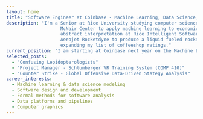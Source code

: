 ```yaml
---
layout: home
title: "Software Engineer at Coinbase - Machine Learning, Data Science, Backend"
description: "I'm a Senior at Rice University studying computer science and data science. I have interned with the
                    McNair Center to apply machine learning to economics research, done research on extensions of
                    abstract interpretation at Rice Intelligent Software Systems Lab, and worked with engineers at
                    Aerojet Rocketdyne to produce a liquid fueled rocket. When I'm not working, I enjoy playing Chopin on the piano, tinkering with algorithmic art, or
                    expanding my list of coffeeshop ratings."
current_position: "I am starting at Coinbase next year on the Machine Learning team."
selected_posts:
  - "Confusing Lepidopterologists" 
  - "Project Manager - Schlumberger VR Training System (COMP 410)"
  - "Counter Strike - Global Offensive Data-Driven Stategy Analysis"
career_interests:
  - Machine learning & data science modeling
  - Software design and development
  - Formal methods for software analysis
  - Data platforms and pipelines
  - Computer graphics
---
```




